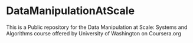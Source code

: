 # DataManipulationAtScale
This is a Public repository for the Data Manipulation at Scale: Systems and Algorithms course offered by University of Washington on Coursera.org
